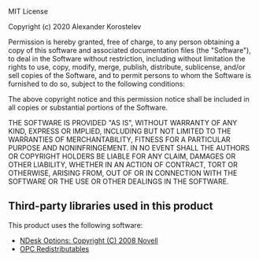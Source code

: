 MIT License

Copyright (c) 2020 Alexander Korostelev

Permission is hereby granted, free of charge, to any person obtaining a copy
of this software and associated documentation files (the "Software"), to deal
in the Software without restriction, including without limitation the rights
to use, copy, modify, merge, publish, distribute, sublicense, and/or sell
copies of the Software, and to permit persons to whom the Software is
furnished to do so, subject to the following conditions:

The above copyright notice and this permission notice shall be included in all
copies or substantial portions of the Software.

THE SOFTWARE IS PROVIDED "AS IS", WITHOUT WARRANTY OF ANY KIND, EXPRESS OR
IMPLIED, INCLUDING BUT NOT LIMITED TO THE WARRANTIES OF MERCHANTABILITY,
FITNESS FOR A PARTICULAR PURPOSE AND NONINFRINGEMENT. IN NO EVENT SHALL THE
AUTHORS OR COPYRIGHT HOLDERS BE LIABLE FOR ANY CLAIM, DAMAGES OR OTHER
LIABILITY, WHETHER IN AN ACTION OF CONTRACT, TORT OR OTHERWISE, ARISING FROM,
OUT OF OR IN CONNECTION WITH THE SOFTWARE OR THE USE OR OTHER DEALINGS IN THE
SOFTWARE.

Third-party libraries used in this product
-----------------------------------------
This product uses the following software:
 - [NDesk Options:  Copyright (C) 2008 Novell](http://www.ndesk.org/Options)
 - [OPC Redistributables](https://opcfoundation.org/developer-tools/samples-and-tools-classic/core-components/)